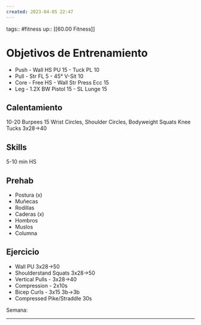 ```yaml
---
created: 2023-04-05 22:47
---
```

tags:: #fitness
up:: [[60.00 Fitness]]
# Objetivos de Entrenamiento
- Push - Wall HS PU 15 - Tuck PL 10
- Pull - Str FL 5 - 45° V-Sit 10
- Core - Free HS - Wall Str Press Ecc 15
- Leg - 1.2X BW Pistol 15 - SL Lunge 15

## Calentamiento
10-20 Burpees
15 Wrist Circles, Shoulder Circles, Bodyweight Squats
Knee Tucks 3x28->40

## Skills
5-10 min HS

## Prehab
- Postura (x)
- Muñecas
- Rodillas
- Caderas (x)
- Hombros
- Muslos
- Columna

## Ejercicio
- Wall PU 3x28->50
- Shoulderstand Squats 3x28->50
- Vertical Pulls - 3x28->40
- Compression - 2x10s
- Bicep Curls - 3x15 3b->3b
- Compressed Pike/Straddle 30s

Semana: 
___
